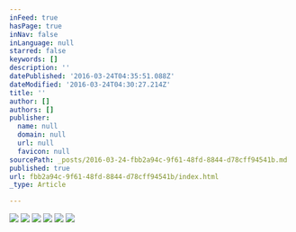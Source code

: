 ```yaml
---
inFeed: true
hasPage: true
inNav: false
inLanguage: null
starred: false
keywords: []
description: ''
datePublished: '2016-03-24T04:35:51.088Z'
dateModified: '2016-03-24T04:30:27.214Z'
title: ''
author: []
authors: []
publisher:
  name: null
  domain: null
  url: null
  favicon: null
sourcePath: _posts/2016-03-24-fbb2a94c-9f61-48fd-8844-d78cff94541b.md
published: true
url: fbb2a94c-9f61-48fd-8844-d78cff94541b/index.html
_type: Article

---
```

![](https://the-grid-user-content.s3-us-west-2.amazonaws.com/fc7e1539-37ac-49b5-a6d2-aa9911225bed.jpg)
![](https://the-grid-user-content.s3-us-west-2.amazonaws.com/6c120815-9c00-4b79-9cbb-9c69a391747c.jpg)
![](https://the-grid-user-content.s3-us-west-2.amazonaws.com/bdd696e5-aa67-4c54-9fac-e583c82d742f.jpg)
![](https://the-grid-user-content.s3-us-west-2.amazonaws.com/152ac2cc-8f04-4476-ba94-57910fa54f3c.jpg)
![](https://the-grid-user-content.s3-us-west-2.amazonaws.com/543ed82a-7bc2-4347-ae2a-54b82ad6416d.jpg)
![](https://the-grid-user-content.s3-us-west-2.amazonaws.com/00088e22-4d87-45f5-9bb9-7998289f1739.jpg)